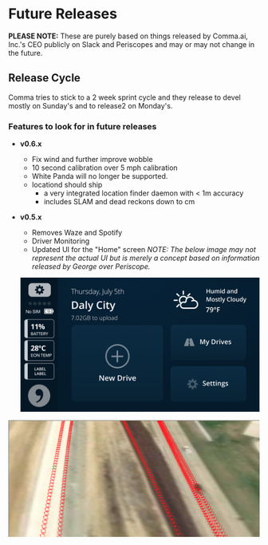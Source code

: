 # Future Releases

**PLEASE NOTE:** These are purely based on things released by Comma.ai, Inc.'s CEO publicly on Slack and Periscopes and may or may not change in the future.

## Release Cycle

Comma tries to stick to a 2 week sprint cycle and they release to devel mostly on Sunday's and to release2 on Monday's.

### Features to look for in future releases

* **v0.6.x**
  * Fix wind and further improve wobble
  * 10 second calibration over 5 mph calibration
  * White Panda will no longer be supported.
  * locationd should ship
    * a very integrated location finder daemon with &lt; 1m accuracy
    * includes SLAM and dead reckons down to cm
* **v0.5.x**

  * Removes Waze and Spotify
  * Driver Monitoring
  * Updated UI for the "Home" screen _NOTE: The below image may not represent the actual UI but is merely a concept based on information released by George over Periscope._ 

  ![](/images/dashboard-3x.png)

![](/images/image%20%283%29.png)


